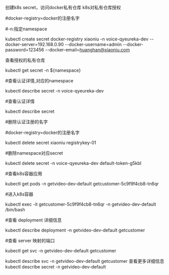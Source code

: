 创建k8s secret，访问docker私有仓库 k8s对私有仓库授权

#docker-registry=docker的注册名字

#-n:指定namespace 

kubectl create secret docker-registry xiaoniu -n voice-qyeureka-dev --docker-server=192.168.0.90 --docker-username=admin --docker-password=123456 --docker-email=huanghan@xiaoniu.com

查看授权的私有仓库

kubectl get secret -n ${namespace}


#查看认证详情,对应的namespace

kubectl describe secret -n voice-qyeureka-dev


#查看认证详情

kubectl describe secret 

#删除认证注册的名字

#docker-registry=docker的注册名字

kubectl delete   secret xiaoniu registrykey-01

#删除namespace对应secret

kubectl delete  secret  -n  voice-qyeureka-dev  default-token-g5kbl


#查看k8s容器应用

 kubectl get pods -n getvideo-dev-default getcustomer-5c9f9f4cb8-tn6qr

#进入k8s容器

 kubectl exec -it getcustomer-5c9f9f4cb8-tn6qr -n getvideo-dev-default /bin/bash

#查看 deployment 详细信息

kubectl describe  deployment  -n getvideo-dev-default getcustomer

#查看 server 映射的端口 

kubectl get svc -n getvideo-dev-default getcustomer

kubectl  describe svc -n getvideo-dev-default getcustomer
查看更多详细信息
kubectl describe secret -n getvideo-dev-default 
